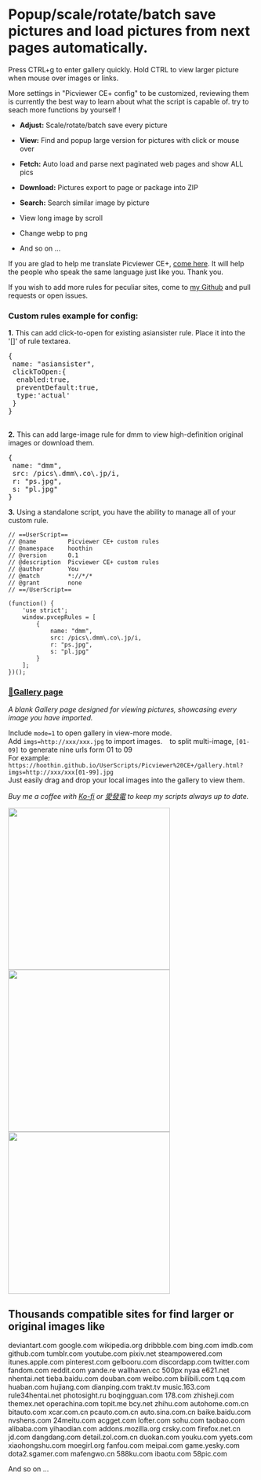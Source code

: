 # Popup/scale/rotate/batch save pictures and load pictures from next pages automatically. 

Press CTRL+g to enter gallery quickly. Hold CTRL to view larger picture when mouse over images or links.

More settings in "Picviewer CE+ config" to be customized, reviewing them is currently the best way to learn about what the script is capable of. try to seach more functions by yourself ! 

+ **Adjust:** Scale/rotate/batch save every picture

+ **View:** Find and popup large version for pictures with click or mouse over

+ **Fetch:** Auto load and parse next paginated web
 pages and show ALL pics

+ **Download:** Pictures export to page or package into ZIP

+ **Search:** Search similar image by picture

+ View long image by scroll

+ Change webp to png

+ And so on ...

If you are glad to help me translate Picviewer CE+, [come here](https://github.com/hoothin/UserScripts/blob/master/Picviewer%20CE%2B/pvcep_lang.js#L1).
It will help the people who speak the same language just like you. Thank you.

If you wish to add more rules for peculiar sites, come to [my Github](https://github.com/hoothin/UserScripts/blob/master/Picviewer%20CE%2B/pvcep_rules.js) and pull requests or open issues.

### Custom rules example for config:

<b>1.</b>
This can add click-to-open for existing asiansister rule. Place it into the '[]' of rule textarea.
<pre>
{
&nbsp;name: "asiansister",
&nbsp;clickToOpen:{
&nbsp;&nbsp;enabled:true,
&nbsp;&nbsp;preventDefault:true,
&nbsp;&nbsp;type:'actual'
&nbsp;}
}
</pre> 
<br>
<b>2.</b>
This can add large-image rule for dmm to view high-definition original images or download them.
<pre>
{
&nbsp;name: "dmm",
&nbsp;src: /pics\.dmm\.co\.jp/i,
&nbsp;r: "ps.jpg",
&nbsp;s: "pl.jpg"
}
</pre>
<b>3.</b>
Using a standalone script, you have the ability to manage all of your custom rule.

```
// ==UserScript==
// @name         Picviewer CE+ custom rules
// @namespace    hoothin
// @version      0.1
// @description  Picviewer CE+ custom rules
// @author       You
// @match        *://*/*
// @grant        none
// ==/UserScript==

(function() {
    'use strict';
    window.pvcepRules = [
        {
            name: "dmm",
            src: /pics\.dmm\.co\.jp/i,
            r: "ps.jpg",
            s: "pl.jpg"
        }
    ];
})();
```

### [📍Gallery page](https://hoothin.github.io/UserScripts/Picviewer%20CE+/gallery.html)
*A blank Gallery page designed for viewing pictures, showcasing every image you have imported.*

Include `mode=1` to open gallery in view-more mode.<br/>
Add `imgs=http://xxx/xxx.jpg` to import images. ` ` to split multi-image, `[01-09]` to generate nine urls form 01 to 09<br/>
For example: `https://hoothin.github.io/UserScripts/Picviewer%20CE+/gallery.html?imgs=http://xxx/xxx[01-99].jpg`<br/>
Just easily drag and drop your local images into the gallery to view them.

*Buy me a coffee with [Ko-fi](https://ko-fi.com/hoothin) or [愛發電](https://afdian.net/a/hoothin) to keep my scripts always up to date.*

<img src='https://v2fy.com/asset/063_picviewer_ce/72723103-d911ce00-3bba-11ea-9541-0be746977dbc.gif' width=330><img src='https://v2fy.com/asset/063_picviewer_ce/72767872-7eb35480-3c30-11ea-814d-ce4678c81089.gif' width=330><img src='https://v2fy.com/asset/063_picviewer_ce/73130353-c4598e00-4031-11ea-810e-9498677a40d1.gif' width=330>

Thousands compatible sites for find larger or original images like
--
deviantart.com
google.com
wikipedia.org
dribbble.com
bing.com
imdb.com
github.com
tumblr.com
youtube.com
pixiv.net
steampowered.com
itunes.apple.com
pinterest.com
gelbooru.com
discordapp.com
twitter.com
fandom.com
reddit.com
yande.re
wallhaven.cc
500px
nyaa
e621.net
nhentai.net
tieba.baidu.com
douban.com
weibo.com
bilibili.com
t.qq.com
huaban.com
hujiang.com
dianping.com
trakt.tv
music.163.com
rule34hentai.net
photosight.ru
boqingguan.com
178.com
zhisheji.com
themex.net
operachina.com
topit.me
bcy.net
zhihu.com
autohome.com.cn
bitauto.com
xcar.com.cn
pcauto.com.cn
auto.sina.com.cn
baike.baidu.com
nvshens.com
24meitu.com
acgget.com
lofter.com
sohu.com
taobao.com
alibaba.com
yihaodian.com
addons.mozilla.org
crsky.com
firefox.net.cn
jd.com
dangdang.com
detail.zol.com.cn
duokan.com
youku.com
yyets.com
xiaohongshu.com
moegirl.org
fanfou.com
meipai.com
game.yesky.com
dota2.sgamer.com
mafengwo.cn
588ku.com
ibaotu.com
58pic.com

And so on ...
